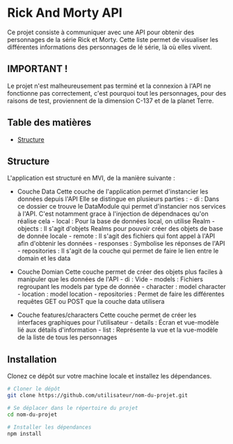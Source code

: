 # Rick And Morty API

Ce projet consiste à communiquer avec une API pour obtenir des personnages de la série Rick et Morty.
Cette liste permet de visualiser les différentes informations des personnages de lé série, là où elles vivent.

## IMPORTANT !

Le projet n'est malheureusement pas terminé et la connexion à l'API ne fonctionne pas correctement, c'est pourquoi tout les personnages, pour des raisons de test, proviennent de la dimension C-137
et de la planet Terre.

## Table des matières

- [Structure](#structure)

## Structure

L'application est structuré en MVI, de la manière suivante :

- Couche Data
    Cette couche de l'application permet d'instancier les données depuis l'API
    Elle se distingue en plusieurs parties :
      - di : Dans ce dossier ce trouve le DataModule qui permet d'instancier nos services à l'API. C'est notamment grace à l'injection de dépendnaces qu'on réalise cela
      - local : Pour la base de données local, on utilise Realm
        - objects :  Il s'agit d'objets Realms pour pouvoir créer des objets de base de donnée locale
      - remote : Il s'agit des fichiers qui font appel à l'API afin d'obtenir les données
        - responses : Symbolise les réponses de l'API
      - repositories : Il s'agit de la couche qui permet de faire le lien entre le domain et les data

- Couche Domian
    Cette couche permet de créer des objets plus faciles à manipuler que les données de l'API
      - di : Vide
      - models : Fichiers regroupant les models par type de donnée
        - character : model character
        - location : model location
      - repositories : Permet de faire les différentes requêtes GET ou POST que la couche data utilisera

- Couche features/characters
    Cette couche permet de créer les interfaces graphiques pour l'utilisateur
      - details : Écran et vue-modèle lié aux détails d'information
      - list : Représente la vue et la vue-modèle de la liste de tous les personnages
        

## Installation

Clonez ce dépôt sur votre machine locale et installez les dépendances.

```bash
# Cloner le dépôt
git clone https://github.com/utilisateur/nom-du-projet.git

# Se déplacer dans le répertoire du projet
cd nom-du-projet

# Installer les dépendances
npm install
